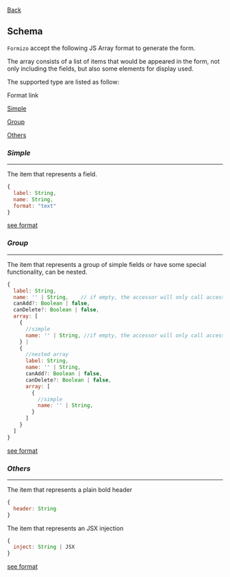 [Back](../README.md)
## **Schema**

`Formizo` accept the following JS Array format to generate the form.

The array consists of a list of items that would be appeared in the form, not only including the fields, but also some elements for display used.

The supported type are listed as follow:

Format link

[Simple](./field.md)

[Group](./group.md)

[Others](./others.md)

### ***Simple***
---
The item that represents a field.

```jsx
{
  label: String,
  name: String,
  format: "text" 
}
```
[see format](./field.md)
<br/>

### ***Group***
---
The item that represents a group of simple fields or have some special functionality, can be nested.
```jsx
{
  label: String,
  name: '' | String,    // if empty, the accessor will only call accessor.{n}
  canAdd?: Boolean | false,
  canDelete?: Boolean | false,
  array: [
    {
      //simple
      name: '' | String, //if empty, the accessor will only call accessor.n
    } | 
    {
      //nested array
      label: String,
      name: '' | String,    
      canAdd?: Boolean | false,
      canDelete?: Boolean | false,
      array: [
        {
          //simple
          name: '' | String, 
        }
      ]
    }
  ]
}
```
[see format](./others.md)
<br/>

### ***Others***
---
The item that represents a plain bold header

 ```jsx
 {
   header: String
 }
 ```

 The item that represents an JSX injection

 ```jsx
 {
   inject: String | JSX
 }
 ```
[see format](./others.md)
